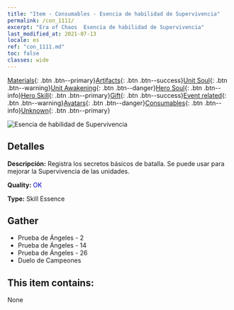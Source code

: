 ```yaml
---
title: "Item - Consumables - Esencia de habilidad de Supervivencia"
permalink: /con_1111/
excerpt: "Era of Chaos  Esencia de habilidad de Supervivencia"
last_modified_at: 2021-07-13
locale: es
ref: "con_1111.md"
toc: false
classes: wide
---
```

 [Materials](/ItemsES/){: .btn .btn--primary}[Artifacts](/ItemsES/Artifacts/){: .btn .btn--success}[Unit Soul](/ItemsES/UnitSoul/){: .btn .btn--warning}[Unit Awakening](/ItemsES/UnitAwakening/){: .btn .btn--danger}[Hero Soul](/ItemsES/HeroSoul/){: .btn .btn--info}[Hero Skill](/ItemsES/HeroSkill/){: .btn .btn--primary}[Gift](/ItemsES/Gift/){: .btn .btn--success}[Event related](/ItemsES/Events/){: .btn .btn--warning}[Avatars](/ItemsES/Avatars/){: .btn .btn--danger}[Consumables](/ItemsES/Consumables/){: .btn .btn--info}[Unknown](/ItemsES/Unknown/){: .btn .btn--primary}

 ![Esencia de habilidad de Supervivencia](/images/t/i_7002.png)

## Detalles
 **Descripción:** Registra los secretos básicos de batalla. Se puede usar para mejorar la Supervivencia de las unidades.

 **Quality:** <span style="color: #0000CD">OK</span>

 **Type:** Skill Essence

## Gather

*    Prueba de Ángeles - 2 
*    Prueba de Ángeles - 14 
*    Prueba de Ángeles - 26 
*    Duelo de Campeones 

## This item contains:

  None

